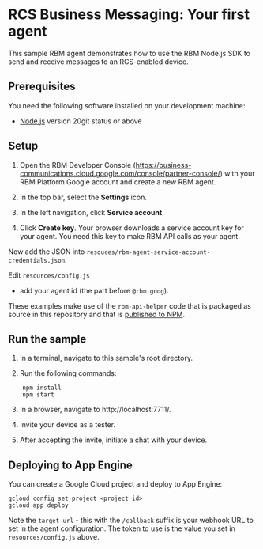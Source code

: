 # RCS Business Messaging: Your first agent

This sample RBM agent demonstrates how to use the RBM Node.js SDK to
send and receive messages to an RCS-enabled device.

## Prerequisites

You need the following software installed on your development machine:

* [Node.js](https://nodejs.org/en/) version 20git status or above

## Setup

1.  Open the RBM Developer Console (https://business-communications.cloud.google.com/console/partner-console/)
    with your RBM Platform Google account and create a new RBM agent.

2.  In the top bar, select the **Settings** icon.

3.  In the left navigation, click **Service account**.

4.  Click **Create key**. Your browser downloads a service account key for your agent.
    You need this key to make RBM API calls as your agent.

Now add the JSON into `resouces/rbm-agent-service-account-credentials.json`.

Edit `resources/config.js`

-   add your agent id (the part before `@rbm.goog`).

These examples make use of the `rbm-api-helper` code that is packaged as source in this
repository and that is [published to NPM](https://www.npmjs.com/package/@google/rcsbusinessmessaging).


## Run the sample

1. In a terminal, navigate to this sample's root directory.

2. Run the following commands:

```
    npm install
    npm start
```

3. In a browser, navigate to http://localhost:7711/.

4. Invite your device as a tester.

5. After accepting the invite, initiate a chat with your device.


## Deploying to App Engine

You can create a Google Cloud project and deploy to App Engine:

```
gcloud config set project <project id>
gcloud app deploy
```

Note the `target url` - this with the `/callback` suffix is your webhook URL to set
in the agent configuration. The token to use is the value you set in `resources/config.js` above.